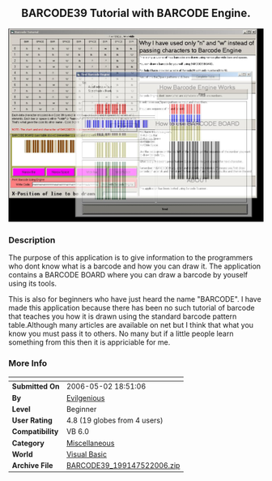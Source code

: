 ﻿<div align="center">

## BARCODE39 Tutorial with BARCODE Engine\.

<img src="PIC200652102514888.JPG">
</div>

### Description

The purpose of this application is to give information to the programmers who dont know what is a barcode and how you can draw it. The application contains a BARCODE BOARD where you can draw a barcode by youself using its tools.

This is also for beginners who have just heard the name "BARCODE". I have made this application because there has been no such tutorial of barcode that teaches you how it is drawn using the standard barcode pattern table.Although many articles are available on net but I think that what you know you must pass it to others. No many but if a little people learn something from this then it is appriciable for me.
 
### More Info
 


<span>             |<span>
---                |---
**Submitted On**   |2006-05-02 18:51:06
**By**             |[Evilgenious](https://github.com/Planet-Source-Code/PSCIndex/blob/master/ByAuthor/evilgenious.md)
**Level**          |Beginner
**User Rating**    |4.8 (19 globes from 4 users)
**Compatibility**  |VB 6\.0
**Category**       |[Miscellaneous](https://github.com/Planet-Source-Code/PSCIndex/blob/master/ByCategory/miscellaneous__1-1.md)
**World**          |[Visual Basic](https://github.com/Planet-Source-Code/PSCIndex/blob/master/ByWorld/visual-basic.md)
**Archive File**   |[BARCODE39\_199147522006\.zip](https://github.com/Planet-Source-Code/evilgenious-barcode39-tutorial-with-barcode-engine__1-65192/archive/master.zip)








